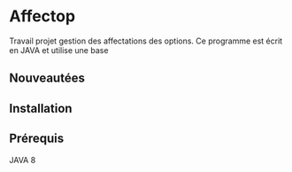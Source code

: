# Affectop
Travail projet gestion des affectations des options.
Ce programme est écrit en JAVA et utilise une base 


## Nouveautées


## Installation

## Prérequis
JAVA 8
